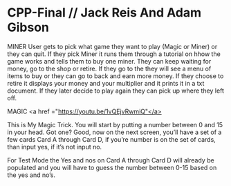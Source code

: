 # CPP-Final // Jack Reis And Adam Gibson
MINER
User gets to pick what game they want to play (Magic or Miner) or they can quit.
If they pick Miner it runs them through a tutorial on hhow the game works and tells them to buy one miner.
They can keep waiting for money, go to the shop or retire.
If they go to the they will see a menu of items to buy or they can go to back and earn more money.
If they choose to retire it displays your money and your multiplier and it prints it in a txt document.
If they later decide to play again they can pick up where they left off.

MAGIC
 <a href ="https://youtu.be/1vQEjvRwmiQ"</a>

This is My Magic Trick. You will start by putting a number between 0 and 15 in your head. Got one? Good, now on the next screen, you’ll have a set of a few cards Card A through Card D, if you’re number is on the set of cards, than input yes, if it’s not input no. 


For Test Mode the Yes and nos on Card A  through Card D will already be populated and you will have to guess the number between 0-15 based on the yes and no’s.
